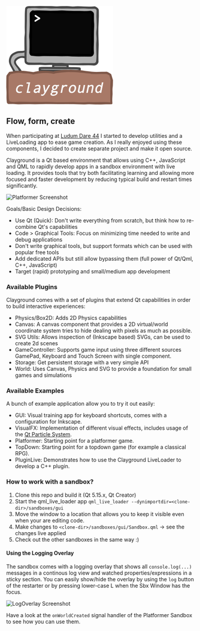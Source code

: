 ![clayground](res/clayground_logo.png)



## Flow, form, create 
When participating at [Ludum Dare 44](https://ldjam.com) I started to develop
utilities and a LiveLoading app to ease game creation. As I really enjoyed
using these components, I decided to create separate project and make it
open source.

Clayground is a Qt based environment that allows using C++, JavaScript
and QML to rapidly develop apps in a sandbox environment with live loading.
It provides tools that try both facilitating learning and allowing more
focused and faster development by reducing typical build and restart times
significantly.

![Platformer Screenshot](res/screenshot_platformer.png)

Goals/Basic Design Decisions:
- Use Qt (Quick): Don't write everything from scratch, but think how to re-combine Qt's capabilities 
- Code > Graphical Tools: Focus on minimizing time needed to write and debug applications
- Don't write graphical tools, but support formats which can be used with popular free tools 
- Add dedicated APIs but still allow bypassing them (full power of Qt/Qml, C++, JavaScript)
- Target (rapid) prototyping and small/medium app development

### Available Plugins
Clayground comes with a set of plugins that extend Qt capabilities in order to
build interactive experiences:
- Physics/Box2D: Adds 2D Physics capabilities
- Canvas: A canvas component that provides a 2D virtual/world coordinate
  system tries to hide dealing with pixels as much as possible.
- SVG Utils: Allows inspection of (Inkscape based) SVGs, can be used to create 2d scenes
- GameController: Supports game input using three different sources GamePad, Keyboard and Touch Screen with single component.
- Storage: Get persistent storage with a very simple API
- World: Uses Canvas, Physics and SVG to provide a foundation for small games and simulations

### Available Examples
A bunch of example application allow you to try it out easily:
- GUI: Visual training app for keyboard shortcuts, comes with a configuration for Inkscape.
- VisualFX: Implementation of different visual effects, includes usage of the [Qt Particle System](https://doc.qt.io/qt-5/qtquick-effects-particles.html).
- Platformer: Starting point for a platformer game.
- TopDown: Starting point for a topdown game (for example a classical RPG).
- PluginLive: Demonstrates how to use the Clayground LiveLoader to develop a C++ plugin.

### How to work with a sandbox?
1. Clone this repo and build it (Qt 5.15.x, Qt Creator)
2. Start the qml_live_loader app `qml_live_loader --dynimportdir=<clone-dir>/sandboxes/gui`
3. Move the window to a location that allows you to keep it visible even when your are editing code.
4. Make changes to `<clone-dir>/sandboxes/gui/Sandbox.qml` -> see the changes live applied
5. Check out the other sandboxes in the same way :)

#### Using the Logging Overlay
The sandbox comes with a logging overlay that shows all 
`console.log(...)` messages in a continous log view and 
watched properties/expressions in a sticky section. You can 
easily show/hide the overlay by using the `log` button of the 
restarter or by pressing lower-case L when the Sbx Window has the focus.

<img src="res/log_overlay.png" width="50%" height="50%" alt="LogOverlay Screenshot">

Have a look at the `onWorldCreated` signal handler of the Platformer 
Sandbox to see how you can use them.
